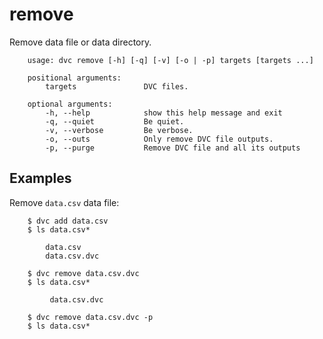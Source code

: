 # remove

Remove data file or data directory.

```usage
    usage: dvc remove [-h] [-q] [-v] [-o | -p] targets [targets ...]

    positional arguments:
        targets               DVC files.

    optional arguments:
        -h, --help            show this help message and exit
        -q, --quiet           Be quiet.
        -v, --verbose         Be verbose.
        -o, --outs            Only remove DVC file outputs.
        -p, --purge           Remove DVC file and all its outputs
```

## Examples

Remove `data.csv` data file:

```dvc
    $ dvc add data.csv
    $ ls data.csv*

        data.csv
        data.csv.dvc

    $ dvc remove data.csv.dvc
    $ ls data.csv*

         data.csv.dvc

    $ dvc remove data.csv.dvc -p
    $ ls data.csv*
```
